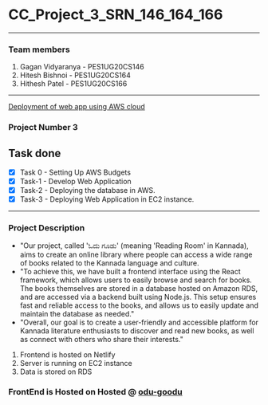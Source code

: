 # CC_Project_3_SRN_146_164_166


<hr>

### Team members
1. Gagan Vidyaranya     - PES1UG20CS146
2. Hitesh Bishnoi       - PES1UG20CS164
3. Hithesh Patel        - PES1UG20CS166

<hr>

[Deployment of web app using AWS cloud](https://github.com/ta-cc-2023/UE20CS351-Cloud-Computing-Problem-Statements/tree/main/Project-3)
### Project Number 3
## Task done
- [x] Task 0 - Setting Up AWS Budgets
- [x] Task-1 - Develop Web Application
- [x] Task-2 - Deploying the database in AWS.
- [x] Task-3 - Deploying Web Application in EC2 instance. 

<hr>


### Project Description
  * "Our project, called 'ಓದು ಗೂಡು' (meaning 'Reading Room' in Kannada), aims to create an online library where people can access a wide range of books related to the  Kannada language and culture.
  * "To achieve this, we have built a frontend interface using the React framework, which allows users to easily browse and search for books. The books themselves are stored in a database hosted on Amazon RDS, and are accessed via a backend built using Node.js. This setup ensures fast and reliable access to the books, and allows us to easily update and maintain the database as needed."
  * "Overall, our goal is to create a user-friendly and accessible platform for Kannada literature enthusiasts to discover and read new books, as well as connect with others who share their interests."

1. Frontend is hosted on Netlify
2. Server is running on EC2 instance
3. Data is stored on RDS

### FrontEnd is Hosted on Hosted @ [odu-goodu](http://kannadakoota.netlify.app/)

